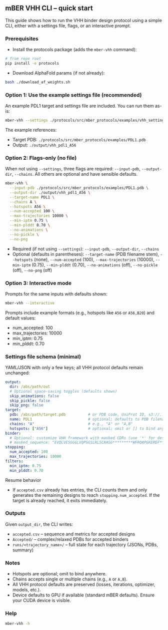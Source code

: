 ## mBER VHH CLI – quick start

This guide shows how to run the VHH binder design protocol using a simple CLI, either with a settings file, flags, or an interactive prompt.

### Prerequisites
- Install the protocols package (adds the `mber-vhh` command):
```bash
# from repo root
pip install -e protocols
```
- Download AlphaFold params (if not already):
```bash
bash ./download_af_weights.sh
```

### Option 1: Use the example settings file (recommended)
An example PDL1 target and settings file are included. You can run them as-is:
```bash
mber-vhh --settings ./protocols/src/mber_protocols/examples/vhh_settings_example.yml
```
The example references:
- Target PDB: `./protocols/src/mber_protocols/examples/PDL1.pdb`
- Output: `./output/vhh_pdl1_A56`

### Option 2: Flags-only (no file)
When not using `--settings`, three flags are required: `--input-pdb`, `--output-dir`, `--chains`. All others are optional and have sensible defaults.
```bash
mber-vhh \
  --input-pdb ./protocols/src/mber_protocols/examples/PDL1.pdb \
  --output-dir ./output/vhh_pdl1_A56 \
  --target-name PDL1 \
  --chains A \
  --hotspots A56 \
  --num-accepted 100 \
  --max-trajectories 10000 \
  --min-iptm 0.75 \
  --min-plddt 0.70 \
  --no-animations \
  --no-pickle \
  --no-png
```
- Required (if not using `--settings`): `--input-pdb`, `--output-dir`, `--chains`
- Optional (defaults in parentheses): `--target-name` (PDB filename stem), `--hotspots` (none), `--num-accepted` (100), `--max-trajectories` (10000), `--min-iptm` (0.75), `--min-plddt` (0.70), `--no-animations` (off), `--no-pickle` (off), `--no-png` (off)

### Option 3: Interactive mode
Prompts for the same inputs with defaults shown:
```bash
mber-vhh --interactive
```
Prompts include example formats (e.g., hotspots like `A56` or `A56,B20`) and default values:
- num_accepted: 100
- max_trajectories: 10000
- min_iptm: 0.75
- min_plddt: 0.70

### Settings file schema (minimal)
YAML/JSON with only a few keys; all VHH protocol defaults remain unchanged:
```yaml
output:
  dir: /abs/path/out
  # Optional space-saving toggles (defaults shown)
  skip_animations: false
  skip_pickle: false
  skip_png: false
target:
  pdb: /abs/path/target.pdb          # or PDB code, UniProt ID, s3://...
  name: PDL1                         # optional; defaults to PDB filename stem
  chains: "A"                        # e.g., "A" or "A,B"
  hotspots: ["A56"]                  # optional; omit or [] to bind anywhere
binder:
  # Optional: customize VHH framework with masked CDRs (use '*' for design positions)
  # masked_sequence: "EVQLVESGGGLVQPGGSLRLSCAASG*********WFRQAPGKEREF***********NADSVKGRFTISRDNAKNTLYLQMNSLRAEDTAVYYC************WGQGTLVTVSS"
stopping:
  num_accepted: 100
  max_trajectories: 10000
filters:
  min_iptm: 0.75
  min_plddt: 0.70
```

Resume behavior
- If `accepted.csv` already has entries, the CLI counts them and only generates the remaining designs to reach `stopping.num_accepted`. If the target is already reached, it exits immediately.

### Outputs
Given `output_dir`, the CLI writes:
- `accepted.csv` – sequence and metrics for accepted designs
- `Accepted/` – complex/relaxed PDBs for accepted binders
- `runs/<trajectory_name>/` – full state for each trajectory (JSONs, PDBs, summary)

### Notes
- Hotspots are optional; omit to bind anywhere.
- Chains accepts single or multiple chains (e.g., `A` or `A,B`).
- All VHH protocol defaults are preserved (losses, iterations, optimizer, models, etc.).
- Device defaults to GPU if available (standard mBER defaults). Ensure your CUDA device is visible.

### Help
```bash
mber-vhh -h
```

